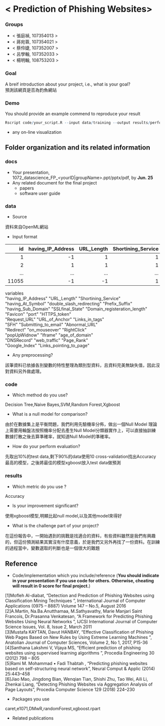 # < Prediction of Phishing Websites>

### Groups
* < 張庭禎, 107354013 >
* < 蔣宛蓉, 107354021 >
* < 蔡伶婕, 107352007 >
* < 呂學翰, 107352033 >
* < 楊明翰, 108753203 >

### Goal
A breif introduction about your project, i.e., what is your goal?  
預測該網頁是否為釣魚網站


### Demo 
You should provide an example commend to reproduce your result
```R
Rscript code/your_script.R --input data/training --output results/performance.tsv
```
* any on-line visualization

## Folder organization and its related information

### docs
* Your presentation, 1072_datascience_FP_<yourID|groupName>.ppt/pptx/pdf, by **Jun. 25**
* Any related document for the final project
  * papers
  * software user guide

### data

* Source  
  
資料來自OpenML網站  
* Input format  
  
id | having_IP_Address | URL_Length | Shortining_Service| having_At_Symbol | double_slash_redirecting|...|Result
-------------: | -------------:|-------------: | -------------:|-------------: | -------------:|--------:|--------:
1|-1|1|1|1|-1|...|-1
2|1|1|1|1|1|...|-1
...|...|...|...|...|...|...|...
11055|-1|-1|1|1|1|...|-1
  
  variables  
"having_IP_Address"           "URL_Length"                  "Shortining_Service"          
"having_At_Symbol"            "double_slash_redirecting"    "Prefix_Suffix"              
"having_Sub_Domain"           "SSLfinal_State"              "Domain_registeration_length"  
"Favicon"                     "port"                        "HTTPS_token"                
"Request_URL"                 "URL_of_Anchor"               "Links_in_tags"              
"SFH"                         "Submitting_to_email"         "Abnormal_URL"               
"Redirect"                    "on_mouseover"                "RightClick"                 
"popUpWidnow"                 "Iframe"                      "age_of_domain"              
"DNSRecord"                   "web_traffic"                 "Page_Rank"                  
"Google_Index"                "Links_pointing_to_page"  

* Any preprocessing?  
  
該筆資料已依據各別變數的特性整理為類別型資料，且資料完美無缺失值，因此沒對資料另外做處理。  

### code

* Which method do you use?  
  
Decision Tree,Naive Bayes,SVM,Random Forest,Xgboost  
* What is a null model for comparison?  
  
由於在數據集上是平衡問題，我們利用先驗機率分佈，做出一個Null Model 理論上需要用輪盤法按照機率分配去產生Null Model分類器實作上，可以直接抽訓練數據打散之後去算準確率，就知道Null Model的準確率。  
* How do your perform evaluation?  
  
先取出10%的test data,剩下90%的data使用10 cross-validation找出Accuracy最高的模型，之後將最佳的模型xgboost放入test data做預測  
### results

* Which metric do you use ?  
  
Accuracy  
* Is your improvement significant?  
  
使用xgboost模型,明顯比起null model,以及其他model來得好  
* What is the challenge part of your project? 
  
在這份報告中，一開始遇到的挑戰是找適合的資料，有些資料雖然是我們有興趣的，但這份預測結果其實沒有什麼意義，於是我們又另外再找了一份資料。在訓練的過程當中，變數選取的判斷也是一個很大的難題  
## Reference
* Code/implementation which you include/reference (__You should indicate in your presentation if you use code for others. Otherwise, cheating will result in 0 score for final project.__)  
  
[1]Mofleh Al-diabat, “Detection and Prediction of Phishing Websites using Classification Mining Techniques ”, International Journal of Computer Applications (0975 – 8887) Volume 147 – No.5, August 2016  
[2]A.Martin, Na.Ba.Anutthamaa, M.Sathyavathy, Marie Manjari Saint Francois,  Dr.Prasanna Venkatesan, “A Framework for Predicting Phishing Websites Using Neural Networks ”, IJCSI International Journal of Computer Science Issues, Vol. 8, Issue 2, March 2011  
[3]Mustafa KAYTAN, Davut HANBAY, “Effective Classification of Phishing Web Pages Based on New Rules by Using Extreme Learning Machines ”, Anatolian Journal of Computer Sciences, Volume 2, No 1, 2017, P15-36  
[4]Santhana Lakshmi V, Vijaya MS, “Efficient  prediction of phishing websites using supervised learning algorithms ”, Procedia Engineering 30 (2012) 798 – 805  
[5]Rami M. Mohammad • Fadi Thabtah , “Predicting phishing websites based on self-structuring neural network”, Neural Comput & Applic (2014) 25:443–458  
[6]Jiao Mao, Jingdong Bian, Wenqian Tian, Shishi Zhu, Tao Wei, Aili Li,  Zhenkai Liang, “Detecting Phishing Websites via Aggregation Analysis of Page Layouts”, Procedia Computer Science 129 (2018) 224–230  

* Packages you use  
  
caret,e1071,DMwR,randomForest,xgboost.rpart  
* Related publications  


